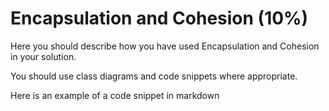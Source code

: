 # Encapsulation and Cohesion (10%)

Here you should describe how you have used Encapsulation and Cohesion in your solution.

You should use class diagrams and code snippets where appropriate.

Here is an example of a code snippet in markdown

